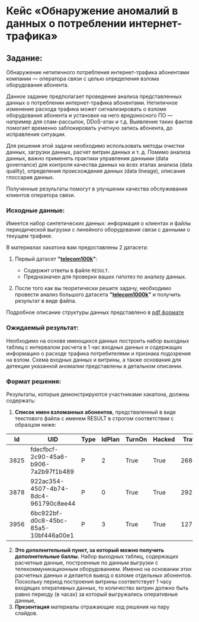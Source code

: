# Кейс «Обнаружение аномалий в данных о потреблении интернет-трафика»

## Задание:
Обнаружение нетипичного потребления интернет-трафика абонентами компании — оператора связи с целью определения взлома оборудования абонента.

Данное задание предполагает проведение анализа представленных данных о потреблении интернет-трафика абонентами. Нетипичное изменение расхода трафика может сигнализировать о взломе оборудования абонента и установке на него вредоносного ПО — например для спам-рассылок, DDoS-атак и т.д. Выявление таких фактов помогает временно заблокировать учетную запись абонента, до исправления ситуации.

Для решения этой задачи необходимо использовать методы очистки данных, загрузки данных, расчет витрин данных и т. д. Помимо анализа данных, важно применять практики управления данными (data governance) для контроля качества данных на всех этапах анализа (data quality), определения происхождения данных (data lineage), описания глоссария данных.

Полученные результаты помогут в улучшении качества обслуживания клиентов оператора связи.

### Исходные данные:
Имеется набор синтетических данных: информация о клиентах и файлы периодической выгрузки с линейного оборудования связи с данными о текущем трафике.

В материалах хакатона вам предоставлены 2 датасета:

1. Первый датасет **"[telecom100k](/Arenadata/telecom100k.zip)"**:
   - Содержит ответы в файле `RESULT`.
   - Предназначен для проверки ваших гипотез по анализу данных.

2. После того как вы теоретически решите задачу, необходимо провести анализ большого датасета **"[telecom1000k](https://disk.yandex.ru/d/TIwvrGQ1A6lIPQ)"** и получить результат в виде файла.

Подробное описание структуры данных представлено в [pdf формате](/Arenadata/%D0%9E%D0%BF%D0%B8%D1%81%D0%B0%D0%BD%D0%B8%D0%B5_dataset.pdf)

### Ожидаемый результат:
Необходимо на основе имеющихся данных построить набор выходных таблиц с интервалом расчета в 1 час входных данных и содержащих информацию о расходе трафика потребителями и признака подозрения на взлом. Схема входных данных и витрины, а также основания для детекции указанной аномалии представлены в детальном описании.

### Формат решения:
Результаты, которые демонстрируются участниками хакатона, должны содержать:

1. **Список имен взломанных абонентов**, предстваленный в виде текстового файла с именем RESULT в строгом соответствии с образцом ниже:

| Id   | UID                                   | Type | IdPlan | TurnOn | Hacked | Traffic |
|------|---------------------------------------|------|--------|--------|--------|---------|
| 3825 | fdecfbcf-2c90-45a6-b906-7a2b97f1b489 | P    | 2      | True   | True   | 268498  |
| 3878 | 922ac354-4507-4b74-8dc4-961790c8ee44 | P    | 0      | True   | True   | 292020  |
| 3956 | 6bc922bf-d0c8-45bc-85a5-10bf446a00e1 | P    | 3      | True   | True   | 127746  |


2. **Это дополнительный пункт, за который можно получить дополнительные баллы.** Набор выходных таблиц,  содержащих расчетные данные, построенные по данным выгрузки с телекоммуникационным оборудованием. Именно на основании этих расчетных данных и делается вывод о взломе отдельных абонентов. Поскольку период построения витрины соответствует 1 часу входящих оперативных данных, то количество витрин должно быть равно периоду (в часах) за который выгружались оперативные данные, 
3. **Презентация** материалы отражающие ход решения на пару слайдов.